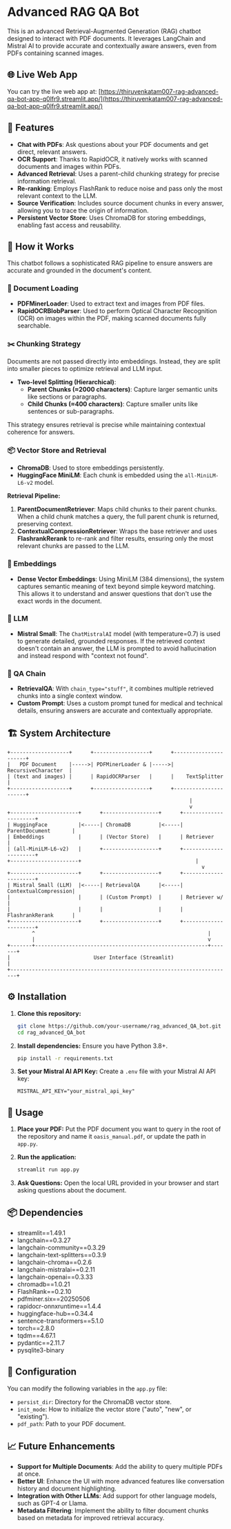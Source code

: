 # Advanced RAG QA Bot

This is an advanced Retrieval-Augmented Generation (RAG) chatbot designed to interact with PDF documents. It leverages LangChain and Mistral AI to provide accurate and contextually aware answers, even from PDFs containing scanned images.
## 🌐 Live Web App

You can try the live web app at: [https://thiruvenkatam007-rag-advanced-qa-bot-app-q0lfr9.streamlit.app/](https://thiruvenkatam007-rag-advanced-qa-bot-app-q0lfr9.streamlit.app/)
## 🚀 Features

- **Chat with PDFs**: Ask questions about your PDF documents and get direct, relevant answers.
- **OCR Support**: Thanks to RapidOCR, it natively works with scanned documents and images within PDFs.
- **Advanced Retrieval**: Uses a parent-child chunking strategy for precise information retrieval.
- **Re-ranking**: Employs FlashRank to reduce noise and pass only the most relevant context to the LLM.
- **Source Verification**: Includes source document chunks in every answer, allowing you to trace the origin of information.
- **Persistent Vector Store**: Uses ChromaDB for storing embeddings, enabling fast access and reusability.

## 🔧 How it Works

This chatbot follows a sophisticated RAG pipeline to ensure answers are accurate and grounded in the document's content.

### 📄 Document Loading

- **PDFMinerLoader**: Used to extract text and images from PDF files.
- **RapidOCRBlobParser**: Used to perform Optical Character Recognition (OCR) on images within the PDF, making scanned documents fully searchable.

### ✂️ Chunking Strategy

Documents are not passed directly into embeddings. Instead, they are split into smaller pieces to optimize retrieval and LLM input.

- **Two-level Splitting (Hierarchical)**:
    - **Parent Chunks (≈2000 characters)**: Capture larger semantic units like sections or paragraphs.
    - **Child Chunks (≈400 characters)**: Capture smaller units like sentences or sub-paragraphs.

This strategy ensures retrieval is precise while maintaining contextual coherence for answers.

### 📦 Vector Store and Retrieval

- **ChromaDB**: Used to store embeddings persistently.
- **HuggingFace MiniLM**: Each chunk is embedded using the `all-MiniLM-L6-v2` model.

**Retrieval Pipeline:**

1.  **ParentDocumentRetriever**: Maps child chunks to their parent chunks. When a child chunk matches a query, the full parent chunk is returned, preserving context.
2.  **ContextualCompressionRetriever**: Wraps the base retriever and uses **FlashrankRerank** to re-rank and filter results, ensuring only the most relevant chunks are passed to the LLM.

### 🧠 Embeddings

- **Dense Vector Embeddings**: Using MiniLM (384 dimensions), the system captures semantic meaning of text beyond simple keyword matching. This allows it to understand and answer questions that don't use the exact words in the document.

### 🤖 LLM

- **Mistral Small**: The `ChatMistralAI` model (with temperature=0.7) is used to generate detailed, grounded responses. If the retrieved context doesn't contain an answer, the LLM is prompted to avoid hallucination and instead respond with "context not found".

### 💬 QA Chain

- **RetrievalQA**: With `chain_type="stuff"`, it combines multiple retrieved chunks into a single context window.
- **Custom Prompt**: Uses a custom prompt tuned for medical and technical details, ensuring answers are accurate and contextually appropriate.

## 🏗️ System Architecture

```
+-------------------+      +------------------+      +----------------------+
|   PDF Document    |----->| PDFMinerLoader & |----->|  RecursiveCharacter  |
| (text and images) |      | RapidOCRParser   |      |    TextSplitter      |
+-------------------+      +------------------+      +----------------------+
                                                           |
                                                           v
+----------------------+      +------------------+      +----------------------+
| HuggingFace          |<-----| ChromaDB         |<-----| ParentDocument       |
| Embeddings           |      | (Vector Store)   |      | Retriever            |
| (all-MiniLM-L6-v2)   |      +------------------+      +----------------------+
+----------------------+                                     |
                                                               v
+----------------------+      +------------------+      +----------------------+
| Mistral Small (LLM)  |<-----| RetrievalQA      |<-----| ContextualCompression|
|                      |      | (Custom Prompt)  |      | Retriever w/         |
|                      |      |                  |      | FlashrankRerank      |
+----------------------+      +------------------+      +----------------------+
        ^                                                        |
        |                                                        v
+-------+--------------------------------------------------------+-------+
|                           User Interface (Streamlit)                   |
+------------------------------------------------------------------------+
```

## ⚙️ Installation

1.  **Clone this repository:**
    ```bash
    git clone https://github.com/your-username/rag_advanced_QA_bot.git
    cd rag_advanced_QA_bot
    ```

2.  **Install dependencies:**
    Ensure you have Python 3.8+.
    ```bash
    pip install -r requirements.txt
    ```

3.  **Set your Mistral AI API Key:**
    Create a `.env` file with your Mistral AI API key:
    ```
    MISTRAL_API_KEY="your_mistral_api_key"
    ```

## 🚀 Usage

1.  **Place your PDF:**
    Put the PDF document you want to query in the root of the repository and name it `oasis_manual.pdf`, or update the path in `app.py`.

2.  **Run the application:**
    ```bash
    streamlit run app.py
    ```

3.  **Ask Questions:**
    Open the local URL provided in your browser and start asking questions about the document.

## 📦 Dependencies

- streamlit==1.49.1
- langchain==0.3.27
- langchain-community==0.3.29
- langchain-text-splitters==0.3.9
- langchain-chroma==0.2.6
- langchain-mistralai==0.2.11
- langchain-openai==0.3.33
- chromadb==1.0.21
- FlashRank==0.2.10
- pdfminer.six==20250506
- rapidocr-onnxruntime==1.4.4
- huggingface-hub==0.34.4
- sentence-transformers==5.1.0
- torch==2.8.0
- tqdm==4.67.1
- pydantic==2.11.7
- pysqlite3-binary

## 🔧 Configuration

You can modify the following variables in the `app.py` file:

- `persist_dir`: Directory for the ChromaDB vector store.
- `init_mode`: How to initialize the vector store ("auto", "new", or "existing").
- `pdf_path`: Path to your PDF document.

## 📈 Future Enhancements

- **Support for Multiple Documents**: Add the ability to query multiple PDFs at once.
- **Better UI**: Enhance the UI with more advanced features like conversation history and document highlighting.
- **Integration with Other LLMs**: Add support for other language models, such as GPT-4 or Llama.
- **Metadata Filtering**: Implement the ability to filter document chunks based on metadata for improved retrieval accuracy.